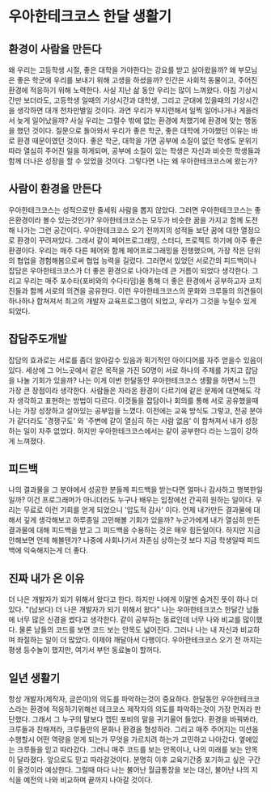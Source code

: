 # 우아한테크코스 한달 생활기

## 환경이 사람을 만든다

왜 우리는 고등학생 시절, 좋은 대학을 가야한다는 강요를 받고 살아왔을까? 
왜 부모님은 좋은 학군에 우리를 보내기 위해 고생을 하셨을까?
인간은 사회적 동물이고, 주어진 환경에 적응하기 위해 노력한다.
사실 지난 삶 동안 우리는 많이 느껴왔다. 아침 기상시간만 보더라도, 고등학생 일때의 기상시간과
대학생, 그리고 군대에 있을때의 기상시간을 생각하면 대개 천차만별일 것이다.
과연 우리가 부지런해서 일찍 일어나거나 게을러서 늦게 일어났을까?
사실 우리는 그럴수 밖에 없는 환경에 처했기에 환경에 맞는 행동을 했던 것이다.
질문으로 돌아와서 우리가 좋은 학군, 좋은 대학에 가야했던 이유는 바로 환경 때문이였던 것이다.
좋은 학군, 대학을 가면 공부에 소질이 없던 학생도 분위기 따라 열심히 주어진 일을 하게되며,
공부에 소질이 있는 학생은 자신과 비슷한 학생들과 함께 더나은 성장을 할 수 있었을 것이다.
그렇다면 나는 왜 우아한테크코스에 왔는가? 

## 사람이 환경을 만든다

우아한테크코스는 성적으로만 줄세워 사람을 뽑지 않았다. 
그러면 우아한테크코스는 좋은환경이라 볼수 있는것인가?
우아한테크코스는 모두가 비슷한 꿈을 가지고 함께 도전해 나가는 그런 공간이다.
우아한테크코스 오기 전까지의 성적들 보단 꿈에 대한 열정으로 환경이 꾸려져있다.
그래서 같이 페어프로그래밍, 스터디, 프로젝트 하기에 아주 좋은 환경이다.
우리는 매주 다른 페어와 함께 페어프로그래밍을 진행했으며, 
가장 작은 단위의 협업을 경험해봄으로써 협업 능력을 길렀다.
그러면서 있었던 서로간의 피드백이나 잡담은 우아한테크코스가 더 좋은 환경으로 나아가는데 큰 거름이 되었다 생각한다.
그리고 우리는 매주 포수타(포비와의 수다타임)을 통해 더 좋은 환경에서 공부하고자 
코치진들과 함께 서로의 의견을 공유한다.
이런 우아한테크코스의 문화와 크루들의 의견들이 하나하나 합쳐져서 최고의 개발자 교육프로그램이 되었고,
우리가 그것을 누릴수 있게 되었다.

## 잡담주도개발

잡담의 효과로는 서로를 좀더 알아갈수 있음과 획기적인 아이디어를 자주 얻을수 있음이 있다.
세상에 그 어느곳에서 같은 목적을 가진 50명이 서로 하나의 주제를 가지고 잡담을 나눌 기회가 있을까?
나는 이게 이번 한달동안 우아한테크코스 생활을 하면서 느낀 가장 큰 장점이라 생각한다.
사람들은 자라온 환경이 다르기에 같은 문제에 대면해도 각자 생각하고 표현하는 방법이 다르다.
이것들을 잡담이나 회의를 통해 서로 공유했을때 나는 가장 성장하고 살아있는 공부임을 느꼈다.
이전에는 교육 방식도 그렇고, 전공 분야가 같더라도 '경쟁구도' 와 '주변에 같이 열심히 하는 사람 없음' 이 합쳐져서
내가 성장하는 일이 자주 없었다. 하지만 우아한테크코스에서는 같이 공부한다 라는 느낌이 강하게 느껴졌다.

## 피드백

나의 결과물을 그 분야에서 성공한 분들께 피드백을 받는다면 얼마나 감사하고 행복한일 일까?
이건 프로그래머가 아니더라도 누구나 배우는 입장에선 간곡히 원하는 일이다.
우리는 무료로 이런 기회를 얻게 되었으니 '압도적 감사' 이다. 
언제 내가만든 결과물에 대해서 깊게 생각해보고 하루종일 고민해볼 기회가 있을까?
누군가에게 내가 열심히 만든 결과물에 대해 피드백을 받고 그 피드백을 수용하는 것은 매우 힘든일이다.
하지만 지금 안해보면 언제 해볼텐가? 나중에 사회나가서 자존심 상하는것 보다 지금 학생일때 피드백에 익숙해지는게 더 좋다.

## 진짜 내가 온 이유

더 나은 개발자가 되기 위해서 왔다고 한다. 하지만 나에게 이말엔 숨겨진 뜻이 하나 더 있다.
"(남보다) 더 나은 개발자가 되기 위해서 왔다" 나는 우아한테크코스 한달간 남들에 너무 많은 신경을 썼다고 생각한다.
같이 공부하는 동료인데 너무 나와 비교를 많이했다. 물론 남들의 코드를 보면 코드 보는 안목도 넓어진다.
그러나 나는 내 자신과 비교하며 좌절하는 일이 더 많았다. 이제야 깨달아서 다행이다.
우아한테크코스 오기 전 까지는 평생 등수놀이 했지만, 여기서 부턴 동료놀이 할꺼다.

## 일년 생활기

항상 개발자(제작자, 글쓴이)의 의도를 파악하는것이 중요하다.
한달동안 우아한테크코스라는 환경에 적응하기위해선 테크코스 제작자의 의도를 파악하는것이 가장 먼저라 판단했다.
그래서 그 누구의 말보다 캡틴 포비의 말을 귀기울어 들었다.
환경을 바꿔봐라, 크루들과 친해져라, 크루들만의 문화나 환경을 형성하라.
그리고 매주 주어지는 미션을 수행할시 어떤 역량을 얻게 되는가 무엇을 가르치려 하는가 고민하고 나아갔다.
옆에있는 크루들을 믿고 따라갔다. 그러니 매주 코드를 보는 안목이나, 나의 미래를 보는 안목이 달라졌다.
앞으로도 믿고 따라갈것이다. 분명히 이후 교육기간중 포기하고 싶은 구간이 올것이라 예상한다.
그럴때 마다 나는 불어난 월급통장을 보는 대신, 불어난 나의 지식을 예전의 나와 비교하며 끝까지 나아갈 것이다.
